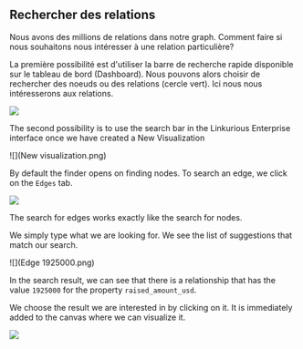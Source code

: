 ## Rechercher des relations

Nous avons des millions de relations dans notre graph. Comment faire si nous souhaitons nous intéresser à une relation particulière?

La première possibilité est d'utiliser la barre de recherche rapide disponible sur le tableau de bord (Dashboard). Nous pouvons alors choisir de rechercher des noeuds ou des relations (cercle vert). Ici nous nous intéresserons aux relations.



![](QS.png)

The second possibility is to use the search bar in the Linkurious Enterprise interface once we have created a New Visualization 

![](New visualization.png)

By default the finder opens on finding nodes. To search an edge, we click on the ```Edges``` tab.

![](Find_Edges.png)

The search for edges works exactly like the search for nodes.

We simply type what we are looking for. We see the list of suggestions that match our search.

![](Edge 1925000.png)

In the search result, we can see that there is a relationship that has the value ```1925000``` for the property ```raised_amount_usd```.

We choose the result we are interested in by clicking on it. It is immediately added to the canvas where we can visualize it.


![](Example_Edge.png)
